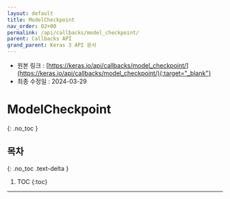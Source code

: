 ```yaml
---
layout: default
title: ModelCheckpoint
nav_order: 02+00
permalink: /api/callbacks/model_checkpoint/
parent: Callbacks API
grand_parent: Keras 3 API 문서
---
```


* 원본 링크 : [https://keras.io/api/callbacks/model_checkpoint/](https://keras.io/api/callbacks/model_checkpoint/){:target="_blank"}
* 최종 수정일 : 2024-03-29

# ModelCheckpoint
{: .no_toc }

## 목차
{: .no_toc .text-delta }

1. TOC
{:toc}

---
